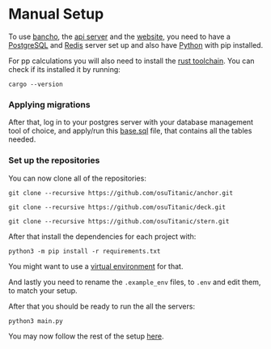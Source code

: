 
# Manual Setup

To use [bancho](https://github.com/osuTitanic/anchor), the [api server](https://github.com/osuTitanic/deck)
and the [website](https://github.com/osuTitanic/stern), you need to have a [PostgreSQL](https://www.postgresql.org/)
and [Redis](https://redis.io/) server set up and also have [Python](https://www.python.org/) with pip installed.

For pp calculations you will also need to install the [rust toolchain](https://rustup.rs/).
You can check if its installed it by running:

```shell
cargo --version
```

### Applying migrations

After that, log in to your postgres server with your database management tool of choice, and apply/run this [base.sql](https://github.com/osuTitanic/titanic/blob/main/migrations/base.sql) file, that contains all the tables needed.

### Set up the repositories

You can now clone all of the repositories:

```shell
git clone --recursive https://github.com/osuTitanic/anchor.git
```

```shell
git clone --recursive https://github.com/osuTitanic/deck.git
```

```shell
git clone --recursive https://github.com/osuTitanic/stern.git
```

After that install the dependencies for each project with:

```shell
python3 -m pip install -r requirements.txt
```

You might want to use a [virtual environment](https://docs.python.org/3/tutorial/venv.html) for that.

And lastly you need to rename the `.example_env` files, to `.env` and edit them, to match your setup.

After that you should be ready to run the all the servers:

```shell
python3 main.py
```

You may now follow the rest of the setup [here](https://github.com/osuTitanic/titanic#adding-beatmaps).
